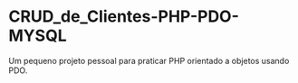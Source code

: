 # CRUD_de_Clientes-PHP-PDO-MYSQL
 Um pequeno projeto pessoal para praticar PHP orientado a objetos usando PDO. 
